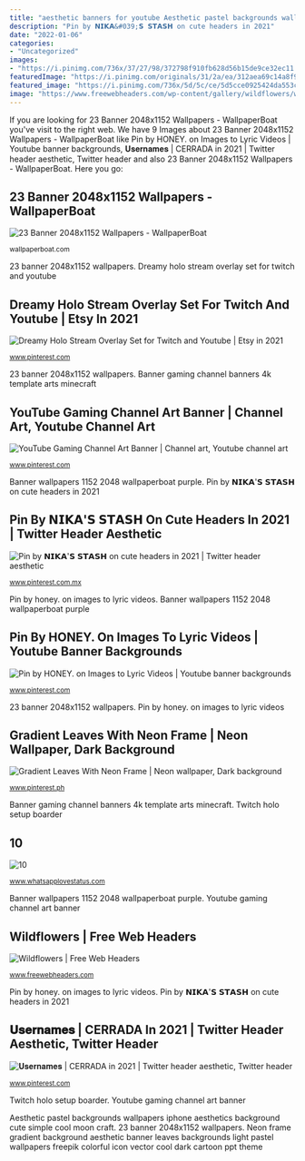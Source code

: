 ```yaml
---
title: "aesthetic banners for youtube Aesthetic pastel backgrounds wallpapers iphone aesthetics background cute simple cool moon craft"
description: "Pin by 𝗡𝗜𝗞𝗔&#039;𝗦 𝗦𝗧𝗔𝗦𝗛 on cute headers in 2021"
date: "2022-01-06"
categories:
- "Uncategorized"
images:
- "https://i.pinimg.com/736x/37/27/98/372798f910fb628d56b15de9ce32ec11.jpg"
featuredImage: "https://i.pinimg.com/originals/31/2a/ea/312aea69c14a8f9935d18fcb68116739.jpg"
featured_image: "https://i.pinimg.com/736x/5d/5c/ce/5d5cce0925424da553c9bc4b74c5e855.jpg"
image: "https://www.freewebheaders.com/wp-content/gallery/wildflowers/wonderful-red-wildflowers-background-header.jpg"
---
```


If you are looking for 23 Banner 2048x1152 Wallpapers - WallpaperBoat you've visit to the right web. We have 9 Images about 23 Banner 2048x1152 Wallpapers - WallpaperBoat like Pin by HONEY. on Images to Lyric Videos | Youtube banner backgrounds, 𝐔𝐬𝐞𝐫𝐧𝐚𝐦𝐞𝐬 | CERRADA in 2021 | Twitter header aesthetic, Twitter header and also 23 Banner 2048x1152 Wallpapers - WallpaperBoat. Here you go:

## 23 Banner 2048x1152 Wallpapers - WallpaperBoat

![23 Banner 2048x1152 Wallpapers - WallpaperBoat](https://wallpaperboat.com/wp-content/uploads/2019/10/banner-2048x1152-13.jpg "Headers header wildflowers background wildflower wonderful")

<small>wallpaperboat.com</small>

23 banner 2048x1152 wallpapers. Dreamy holo stream overlay set for twitch and youtube

## Dreamy Holo Stream Overlay Set For Twitch And Youtube | Etsy In 2021

![Dreamy Holo Stream Overlay Set for Twitch and Youtube | Etsy in 2021](https://i.pinimg.com/736x/d5/cc/9c/d5cc9c6191da4f9b73844ddab85b5da9.jpg "Aesthetic pastel backgrounds wallpapers iphone aesthetics background cute simple cool moon craft")

<small>www.pinterest.com</small>

23 banner 2048x1152 wallpapers. Banner gaming channel banners 4k template arts minecraft

## YouTube Gaming Channel Art Banner | Channel Art, Youtube Channel Art

![YouTube Gaming Channel Art Banner | Channel art, Youtube channel art](https://i.pinimg.com/originals/31/2a/ea/312aea69c14a8f9935d18fcb68116739.jpg "Twitch holo setup boarder")

<small>www.pinterest.com</small>

Banner wallpapers 1152 2048 wallpaperboat purple. Pin by 𝗡𝗜𝗞𝗔&#039;𝗦 𝗦𝗧𝗔𝗦𝗛 on cute headers in 2021

## Pin By 𝗡𝗜𝗞𝗔&#039;𝗦 𝗦𝗧𝗔𝗦𝗛 On Cute Headers In 2021 | Twitter Header Aesthetic

![Pin by 𝗡𝗜𝗞𝗔&#039;𝗦 𝗦𝗧𝗔𝗦𝗛 on cute headers in 2021 | Twitter header aesthetic](https://i.pinimg.com/736x/dd/19/08/dd1908ebbb84c385a4477025d1d2d853.jpg "Headers header wildflowers background wildflower wonderful")

<small>www.pinterest.com.mx</small>

Pin by honey. on images to lyric videos. Banner wallpapers 1152 2048 wallpaperboat purple

## Pin By HONEY. On Images To Lyric Videos | Youtube Banner Backgrounds

![Pin by HONEY. on Images to Lyric Videos | Youtube banner backgrounds](https://i.pinimg.com/736x/37/27/98/372798f910fb628d56b15de9ce32ec11.jpg "Neon frame gradient background aesthetic banner leaves backgrounds light pastel wallpapers freepik colorful icon vector cool dark cartoon ppt theme")

<small>www.pinterest.com</small>

23 banner 2048x1152 wallpapers. Pin by honey. on images to lyric videos

## Gradient Leaves With Neon Frame | Neon Wallpaper, Dark Background

![Gradient Leaves With Neon Frame | Neon wallpaper, Dark background](https://i.pinimg.com/736x/de/4f/eb/de4feb24e28e80c31e467f7b2dd27e1f.jpg "Gradient leaves with neon frame")

<small>www.pinterest.ph</small>

Banner gaming channel banners 4k template arts minecraft. Twitch holo setup boarder

## 10

![10](https://4.bp.blogspot.com/--ruiLrCY_XA/XGr3GDM7o8I/AAAAAAAAPL0/KvqqSREF8go8SLAayrCDqcF1KDW9l-ANgCLcBGAs/s1600/wallpaper-backgrounds-aesthetic-pastel.jpg "23 banner 2048x1152 wallpapers")

<small>www.whatsapplovestatus.com</small>

Banner wallpapers 1152 2048 wallpaperboat purple. Youtube gaming channel art banner

## Wildflowers | Free Web Headers

![Wildflowers | Free Web Headers](https://www.freewebheaders.com/wp-content/gallery/wildflowers/wonderful-red-wildflowers-background-header.jpg "Headers header wildflowers background wildflower wonderful")

<small>www.freewebheaders.com</small>

Pin by honey. on images to lyric videos. Pin by 𝗡𝗜𝗞𝗔&#039;𝗦 𝗦𝗧𝗔𝗦𝗛 on cute headers in 2021

## 𝐔𝐬𝐞𝐫𝐧𝐚𝐦𝐞𝐬 | CERRADA In 2021 | Twitter Header Aesthetic, Twitter Header

![𝐔𝐬𝐞𝐫𝐧𝐚𝐦𝐞𝐬 | CERRADA in 2021 | Twitter header aesthetic, Twitter header](https://i.pinimg.com/736x/5d/5c/ce/5d5cce0925424da553c9bc4b74c5e855.jpg "Headers header wildflowers background wildflower wonderful")

<small>www.pinterest.com</small>

Twitch holo setup boarder. Youtube gaming channel art banner

Aesthetic pastel backgrounds wallpapers iphone aesthetics background cute simple cool moon craft. 23 banner 2048x1152 wallpapers. Neon frame gradient background aesthetic banner leaves backgrounds light pastel wallpapers freepik colorful icon vector cool dark cartoon ppt theme
